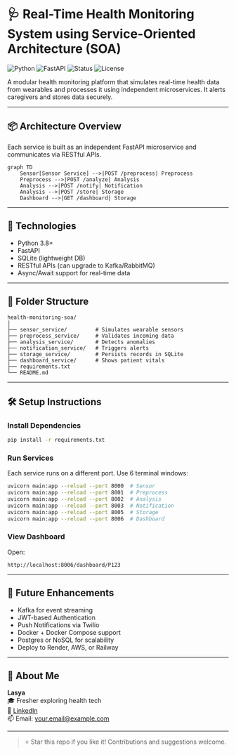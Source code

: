 
# 🩺 Real-Time Health Monitoring System using Service-Oriented Architecture (SOA)

![Python](https://img.shields.io/badge/Python-3.8+-blue)
![FastAPI](https://img.shields.io/badge/FastAPI-API-green)
![Status](https://img.shields.io/badge/Status-Development-yellow)
![License](https://img.shields.io/badge/License-MIT-blue)

A modular health monitoring platform that simulates real-time health data from wearables and processes it using independent microservices. It alerts caregivers and stores data securely.

---

## 📦 Architecture Overview

Each service is built as an independent FastAPI microservice and communicates via RESTful APIs.

```mermaid
graph TD
    Sensor[Sensor Service] -->|POST /preprocess| Preprocess
    Preprocess -->|POST /analyze| Analysis
    Analysis -->|POST /notify| Notification
    Analysis -->|POST /store| Storage
    Dashboard -->|GET /dashboard| Storage
```

---

## 🧰 Technologies

- Python 3.8+
- FastAPI
- SQLite (lightweight DB)
- RESTful APIs (can upgrade to Kafka/RabbitMQ)
- Async/Await support for real-time data

---

## 📂 Folder Structure

```
health-monitoring-soa/
│
├── sensor_service/         # Simulates wearable sensors
├── preprocess_service/     # Validates incoming data
├── analysis_service/       # Detects anomalies
├── notification_service/   # Triggers alerts
├── storage_service/        # Persists records in SQLite
├── dashboard_service/      # Shows patient vitals
├── requirements.txt
└── README.md
```

---

## 🛠️ Setup Instructions

### Install Dependencies

```bash
pip install -r requirements.txt
```

### Run Services

Each service runs on a different port. Use 6 terminal windows:

```bash
uvicorn main:app --reload --port 8000  # Sensor
uvicorn main:app --reload --port 8001  # Preprocess
uvicorn main:app --reload --port 8002  # Analysis
uvicorn main:app --reload --port 8003  # Notification
uvicorn main:app --reload --port 8005  # Storage
uvicorn main:app --reload --port 8006  # Dashboard
```

### View Dashboard

Open:
```
http://localhost:8006/dashboard/P123
```

---

## 🔮 Future Enhancements

- Kafka for event streaming
- JWT-based Authentication
- Push Notifications via Twilio
- Docker + Docker Compose support
- Postgres or NoSQL for scalability
- Deploy to Render, AWS, or Railway

---

## 🙋 About Me

**Lasya**  
🎓 Fresher exploring health tech  
🔗 [LinkedIn](https://linkedin.com/in/)  
📫 Email: your.email@example.com

---

> ⭐ Star this repo if you like it! Contributions and suggestions welcome.
